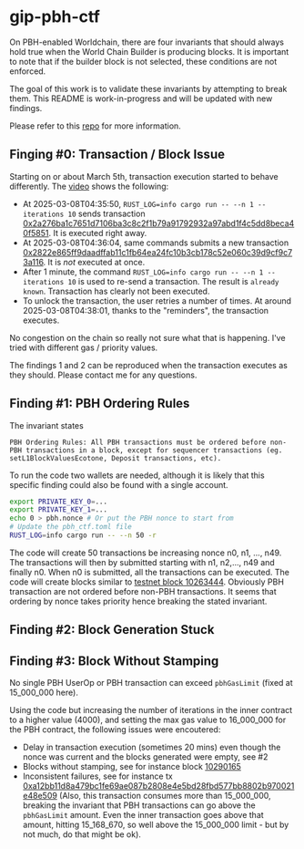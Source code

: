 # gip-pbh-ctf

On PBH-enabled Worldchain, there are four invariants that should always hold true when the World Chain Builder is producing blocks. It is important to note that if the builder block is not selected, these conditions are not enforced.

The goal of this work is to validate these invariants by attempting to break them. This README is work-in-progress and will be updated with new findings.

Please refer to this [repo](https://github.com/gip/pbh-ctf) for more information.

## Finging #0: Transaction / Block Issue

Starting on or about March 5th, transaction execution started to behave differently. The [video](https://www.loom.com/share/79d1c6c4a0964b0990066fa1dcbe0296?sid=292761e9-2fbf-46be-9f5d-7aafd9feabb5) shows the following:
* At 2025-03-08T04:35:50, `RUST_LOG=info cargo run -- --n 1 --iterations 10` sends transaction [0x2a276ba1c7651d7106ba3c8c2f1b79a91792932a97abd1f4c5dd8beca40f5851](https://worldchain-sepolia.explorer.alchemy.com/tx/0x2a276ba1c7651d7106ba3c8c2f1b79a91792932a97abd1f4c5dd8beca40f5851). It is executed right away.
* At 2025-03-08T04:36:04, same commands submits a new transaction [0x2822e865ff9daadffab11c1fb64ea24fc10b3cb178c52e060c39d9cf9c73a116](https://worldchain-sepolia.explorer.alchemy.com/tx/0x2822e865ff9daadffab11c1fb64ea24fc10b3cb178c52e060c39d9cf9c73a116). It is *not* executed at once.
* After 1 minute, the command `RUST_LOG=info cargo run -- --n 1 --iterations 10` is used to re-send a transaction. The result is `already known`. Transaction has clearly not been executed.
* To unlock the transaction, the user retries a number of times. At around 2025-03-08T04:38:01, thanks to the "reminders", the transaction executes. 

No congestion on the chain so really not sure what that is happening. I've tried with different gas / priority values.

The findings 1 and 2 can be reproduced when the transaction executes as they should. Please contact me for any questions.

## Finding #1: PBH Ordering Rules

The invariant states
```
PBH Ordering Rules: All PBH transactions must be ordered before non-PBH transactions in a block, except for sequencer transactions (eg. setL1BlockValuesEcotone, Deposit transactions, etc).
```

To run the code two wallets are needed, although it is likely that this specific finding could also be found with a single account.

```bash
export PRIVATE_KEY_0=...
export PRIVATE_KEY_1=...
echo 0 > pbh.nonce # Or put the PBH nonce to start from
# Update the pbh_ctf.toml file
RUST_LOG=info cargo run -- --n 50 -r
```

The code will create 50 transactions be increasing nonce n0, n1, ..., n49. The transactions will then by submitted starting with n1, n2,..., n49 and finally n0. When n0 is submitted, all the transactions can be executed. The code will create blocks similar to [testnet block 10263444](https://worldchain-sepolia.explorer.alchemy.com/block/10263444?tab=txs).
Obviously PBH transaction are not ordered before non-PBH transactions. It seems that ordering by nonce takes priority hence breaking the stated invariant. 

## Finding #2: Block Generation Stuck



## Finding #3: Block Without Stamping

No single PBH UserOp or PBH transaction can exceed `pbhGasLimit` (fixed at 15_000_000 here). 

Using the code but increasing the number of iterations in the inner contract to a higher value (4000), and setting the max gas value to 16_000_000 for the PBH contract, the following issues were encoutered:
* Delay in transaction execution (sometimes 20 mins) even though the nonce was current and the blocks generated were empty, see #2
* Blocks without stamping, see for instance block [10290165](https://worldchain-sepolia.explorer.alchemy.com/block/10290165)
* Inconsistent failures, see for instance tx [0xa12bb11d8a479bc1fe69ae087b2808e4e5bd28fbd577bb8802b970021e48e509](https://worldchain-sepolia.explorer.alchemy.com/tx/0xa12bb11d8a479bc1fe69ae087b2808e4e5bd28fbd577bb8802b970021e48e509) (Also, this transaction consumes more than 15_000_000, breaking the invariant that PBH transactions can go above the `pbhGasLimit` amount. Even the inner transaction goes above that amount, hitting 15_168_670, so well above the 15_000_000 limit - but by not much, do that might be ok).

